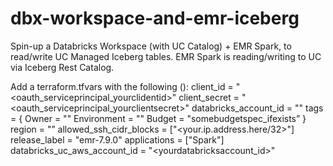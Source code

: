 # dbx-workspace-and-emr-iceberg
Spin-up a Databricks Workspace (with UC Catalog) + EMR Spark, to read/write UC Managed Iceberg tables. EMR Spark is reading/writing to UC via Iceberg Rest Catalog.


Add a terraform.tfvars with the following (<CHANGE>):
client_id             = "<oauth_serviceprincipal_yourclidentid>"
client_secret         = "<oauth_serviceprincipal_yourclientsecret>"
databricks_account_id = "<yourdatabricksaccountuuid>"
tags = {
  Owner       = "<youremail>"
  Environment = "<test-dev>"
  Budget      = "somebudgetspec_ifexists”
}
region = "<us-east-2>”
allowed_ssh_cidr_blocks = ["<your.ip.address.here/32>"]
release_label = "emr-7.9.0"
applications  = ["Spark"]
databricks_uc_aws_account_id = "<yourdatabricksaccount_id>"
